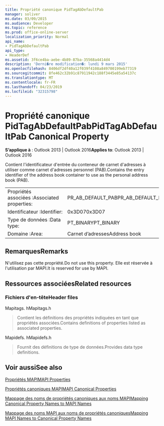 ```yaml
---
title: Propriété canonique PidTagAbDefaultPab
manager: soliver
ms.date: 03/09/2015
ms.audience: Developer
ms.topic: reference
ms.prod: office-online-server
localization_priority: Normal
api_name:
- PidTagAbDefaultPab
api_type:
- HeaderDef
ms.assetid: 3f6ce4ba-aebe-4b89-87ba-35568a4414d4
description: 'Derni�re modification�: lundi 9 mars 2015'
ms.openlocfilehash: 8406df2df40a12f039f4108a849700199eb77319
ms.sourcegitcommit: 8fe462c32b91c87911942c188f3445e85a54137c
ms.translationtype: MT
ms.contentlocale: fr-FR
ms.lasthandoff: 04/23/2019
ms.locfileid: "32315798"
---
```

# <a name="pidtagabdefaultpab-canonical-property"></a><span data-ttu-id="23f7b-103">Propriété canonique PidTagAbDefaultPab</span><span class="sxs-lookup"><span data-stu-id="23f7b-103">PidTagAbDefaultPab Canonical Property</span></span>

  
  
<span data-ttu-id="23f7b-104">**S’applique à** : Outlook 2013 | Outlook 2016</span><span class="sxs-lookup"><span data-stu-id="23f7b-104">**Applies to**: Outlook 2013 | Outlook 2016</span></span> 
  
<span data-ttu-id="23f7b-105">Contient l'identificateur d'entrée du conteneur de carnet d'adresses à utiliser comme carnet d'adresses personnel (PAB).</span><span class="sxs-lookup"><span data-stu-id="23f7b-105">Contains the entry identifier of the address book container to use as the personal address book (PAB).</span></span> 
  
|||
|:-----|:-----|
|<span data-ttu-id="23f7b-106">Propriétés associées :</span><span class="sxs-lookup"><span data-stu-id="23f7b-106">Associated properties:</span></span>  <br/> |<span data-ttu-id="23f7b-107">PR_AB_DEFAULT_PAB</span><span class="sxs-lookup"><span data-stu-id="23f7b-107">PR_AB_DEFAULT_PAB</span></span>  <br/> |
|<span data-ttu-id="23f7b-108">Identificateur :</span><span class="sxs-lookup"><span data-stu-id="23f7b-108">Identifier:</span></span>  <br/> |<span data-ttu-id="23f7b-109">0x3D07</span><span class="sxs-lookup"><span data-stu-id="23f7b-109">0x3D07</span></span>  <br/> |
|<span data-ttu-id="23f7b-110">Type de données :</span><span class="sxs-lookup"><span data-stu-id="23f7b-110">Data type:</span></span>  <br/> |<span data-ttu-id="23f7b-111">PT_BINARY</span><span class="sxs-lookup"><span data-stu-id="23f7b-111">PT_BINARY</span></span>  <br/> |
|<span data-ttu-id="23f7b-112">Domaine :</span><span class="sxs-lookup"><span data-stu-id="23f7b-112">Area:</span></span>  <br/> |<span data-ttu-id="23f7b-113">Carnet d’adresses</span><span class="sxs-lookup"><span data-stu-id="23f7b-113">Address book</span></span>  <br/> |
   
## <a name="remarks"></a><span data-ttu-id="23f7b-114">Remarques</span><span class="sxs-lookup"><span data-stu-id="23f7b-114">Remarks</span></span>

<span data-ttu-id="23f7b-115">N'utilisez pas cette propriété.</span><span class="sxs-lookup"><span data-stu-id="23f7b-115">Do not use this property.</span></span> <span data-ttu-id="23f7b-116">Elle est réservée à l'utilisation par MAPI.</span><span class="sxs-lookup"><span data-stu-id="23f7b-116">It is reserved for use by MAPI.</span></span>
  
## <a name="related-resources"></a><span data-ttu-id="23f7b-117">Ressources associées</span><span class="sxs-lookup"><span data-stu-id="23f7b-117">Related resources</span></span>

### <a name="header-files"></a><span data-ttu-id="23f7b-118">Fichiers d'en-tête</span><span class="sxs-lookup"><span data-stu-id="23f7b-118">Header files</span></span>

<span data-ttu-id="23f7b-119">Mapitags. h</span><span class="sxs-lookup"><span data-stu-id="23f7b-119">Mapitags.h</span></span>
  
> <span data-ttu-id="23f7b-120">Contient les définitions des propriétés indiquées en tant que propriétés associées.</span><span class="sxs-lookup"><span data-stu-id="23f7b-120">Contains definitions of properties listed as associated properties.</span></span>
    
<span data-ttu-id="23f7b-121">Mapidefs. h</span><span class="sxs-lookup"><span data-stu-id="23f7b-121">Mapidefs.h</span></span>
  
> <span data-ttu-id="23f7b-122">Fournit des définitions de type de données.</span><span class="sxs-lookup"><span data-stu-id="23f7b-122">Provides data type definitions.</span></span>
    
## <a name="see-also"></a><span data-ttu-id="23f7b-123">Voir aussi</span><span class="sxs-lookup"><span data-stu-id="23f7b-123">See also</span></span>



[<span data-ttu-id="23f7b-124">Propriétés MAPI</span><span class="sxs-lookup"><span data-stu-id="23f7b-124">MAPI Properties</span></span>](mapi-properties.md)
  
[<span data-ttu-id="23f7b-125">Propriétés canoniques MAPI</span><span class="sxs-lookup"><span data-stu-id="23f7b-125">MAPI Canonical Properties</span></span>](mapi-canonical-properties.md)
  
[<span data-ttu-id="23f7b-126">Mappage des noms de propriétés canoniques aux noms MAPI</span><span class="sxs-lookup"><span data-stu-id="23f7b-126">Mapping Canonical Property Names to MAPI Names</span></span>](mapping-canonical-property-names-to-mapi-names.md)
  
[<span data-ttu-id="23f7b-127">Mappage des noms MAPI aux noms de propriétés canoniques</span><span class="sxs-lookup"><span data-stu-id="23f7b-127">Mapping MAPI Names to Canonical Property Names</span></span>](mapping-mapi-names-to-canonical-property-names.md)

